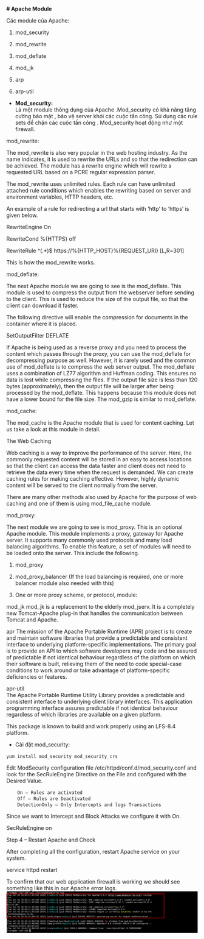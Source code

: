 **# Apache Module**  

Các module của Apache:

1) mod_security

2) mod_rewrite

3) mod_deflate

4) mod_jk

5) arp

6) arp-util

 

- **Mod_security:**  
Là một module thông dụng của Apache .Mod_security có khả năng tăng cường bảo mật , bảo vệ server khỏi các cuộc tấn công. Sử dụng các rule sets để chặn các cuộc tấn công . Mod_security hoạt động như một firewall.


mod_rewrite:

The mod_rewrite is also very popular in the web hosting industry. As the name indicates, it is used to rewrite the URLs and so that the redirection can be achieved. The module has a rewrite engine which will rewrite a requested URL based on a PCRE regular expression parser.

The mod_rewrite uses unlimited rules. Each rule can have unlimited attached rule conditions which enables the rewriting based on server and environment variables, HTTP headers, etc.

An example of a rule for redirecting a url that starts with ‘http’ to ‘https’ is given below.

RewriteEngine On

RewriteCond %{HTTPS} off

RewriteRule ^(.*)$ https://%{HTTP_HOST}%{REQUEST_URI} [L,R=301]

This is how the mod_rewrite works.

 

mod_deflate:  

The next Apache module we are going to see is the mod_deflate. This module is used to compress the output from the webserver before sending to the client. This is used to reduce the size of the output file, so that the client can download it faster.

The following directive will enable the compression for documents in the container where it is placed.

SetOutputFilter DEFLATE

If Apache is being used as a reverse proxy and you need to process the content which passes through the proxy, you can use the mod_deflate for decompressing purpose as well. However, it is rarely used and the common use of mod_deflate is to compress the web server output. The mod_deflate uses a combination of LZ77 algorithm and Huffman coding. This ensures no data is lost while compressing the files. If the output file size is less than 120 bytes (approximately), then the output file will be larger after being processed by the mod_deflate. This happens because this module does not have a lower bound for the file size. The mod_gzip is similar to mod_deflate.

 

mod_cache:  

The mod_cache is the Apache module that is used for content caching. Let us take a look at this module in detail.

The Web Caching

Web caching is a way to improve the performance of the server. Here, the commonly requested content will be stored in an easy to access locations so that the client can access the data faster and client does not need to retrieve the data every time when the request is demanded. We can create caching rules for making caching effective. However, highly dynamic content will be served to the client normally from the server.

There are many other methods also used by Apache for the purpose of web caching and one of them is using mod_file_cache module.

 

mod_proxy:  

The next module we are going to see is mod_proxy. This is an optional Apache module. This module implements a proxy, gateway for Apache server. It supports many commonly used protocols and many load balancing algorithms. To enable this feature, a set of modules will need to be loaded onto the server. This include the following.

1) mod_proxy

2) mod_proxy_balancer (If the load balancing is required, one or more balancer module also needed with this)

3) One or more proxy scheme, or protocol, module:



mod_jk
mod_jk is a replacement to the elderly mod_jserv. It is a completely new Tomcat-Apache plug-in that handles the communication between Tomcat and Apache.   

apr 
The mission of the Apache Portable Runtime (APR) project is to create and maintain software libraries that provide a predictable and consistent interface to underlying platform-specific implementations. The primary goal is to provide an API to which software developers may code and be assured of predictable if not identical behaviour regardless of the platform on which their software is built, relieving them of the need to code special-case conditions to work around or take advantage of platform-specific deficiencies or features.

apr-util  
 The Apache Portable Runtime Utility Library provides a predictable and consistent interface to underlying client library interfaces. This application programming interface assures predictable if not identical behaviour regardless of which libraries are available on a given platform.

This package is known to build and work properly using an LFS-8.4 platform.  

- Cài đặt mod_security:  
```
yum install mod_security mod_security_crs
```  
Edit ModSecurity configuration file /etc/httpd/conf.d/mod_security.conf and look for the SecRuleEngine Directive on the File and configured with the Desired Value.

        On – Rules are activated
        Off – Rules are Deactivated
        DetectionOnly – Only Intercepts and logs Transactions

Since we want to Intercept and Block Attacks we configure it with On.

 SecRuleEngine on  

Step 4 – Restart Apache and Check

After completing all the configuration, restart Apache service on your system.

service httpd restart

To confirm that our web application firewall is working we should see something like this in our Apache error logs.  
![](../img/Apache_3.1.png)  
